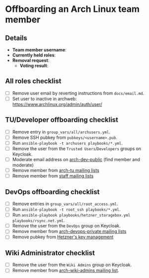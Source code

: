 <!--
This template should be used for offboarding Arch Linux team members.
-->

# Offboarding an Arch Linux team member

## Details

- **Team member username**:
- **Currently held roles**: <!-- Add known roles here like TU, DevOps, etc -->
- **Removal request**: <!-- Add link to relevant mailing list mail -->
  - **Voting result**: <!-- Add link to relevant mailing list mail -->

## All roles checklist

- [ ] Remove user email by reverting instructions from `docs/email.md`.
- [ ] Set user to inactive in archweb: https://www.archlinux.org/admin/auth/user/

## TU/Developer offboarding checklist

- [ ] Remove entry in `group_vars/all/archusers.yml`.
- [ ] Remove SSH pubkey from `pubkeys/<username>.pub`.
- [ ] Run `ansible-playbook -t archusers playbooks/*.yml`.
- [ ] Remove the user from the `Trusted Users`/`Developers` groups on Keycloak.
- [ ] Moderate email address on [arch-dev-public](https://lists.archlinux.org/admin/arch-dev-public/members) (find member and moderate)
- [ ] Remove member from [arch-tu mailing lists](https://lists.archlinux.org/admin/arch-tu/members)
- [ ] Remove member from [staff mailing lists](https://lists.archlinux.org/admin/staff/members)

## DevOps offboarding checklist

- [ ] Remove entries in `group_vars/all/root_access.yml`.
- [ ] Run `ansible-playbook -t root_ssh playbooks/*.yml`.
- [ ] Run `ansible-playbook playbooks/hetzner_storagebox.yml playbooks/rsync.net.yml`.
- [ ] Remove the user from the `DevOps` group on Keycloak.
- [ ] Remove member from [arch-devops-private mailing lists](https://lists.archlinux.org/admin/arch-devops-private/members)
- [ ] Remove pubkey from [Hetzner's key management](https://robot.your-server.de/key/index)

## Wiki Administrator checklist

- [ ] Remove the user from the `Wiki Admins` group on Keycloak.
- [ ] Remove member from [arch-wiki-admins mailing list](https://lists.archlinux.org/admin/arch-wiki-admins/members).
